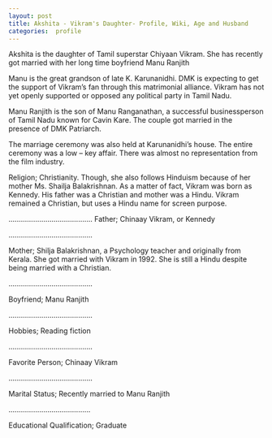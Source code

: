 ```yaml
---
layout: post
title: Akshita - Vikram's Daughter- Profile, Wiki, Age and Husband
categories:  profile 
---
```


<amp-img  src="{{ site.baseurl }}/images/akshita.JPG"   width="320"   height="256"  ></amp-img>
 
Akshita is the daughter of Tamil superstar Chiyaan Vikram. She has recently got married with her long time boyfriend Manu Ranjith

Manu is the great grandson of late K. Karunanidhi. DMK is expecting to get the support of Vikram’s fan through this matrimonial alliance. Vikram has not yet openly supported or opposed any political party in Tamil Nadu.

Manu Ranjith is the son of Manu Ranganathan, a successful businessperson of Tamil Nadu known for Cavin Kare. The couple got married in the presence of DMK Patriarch.

The marriage ceremony was also held at Karunanidhi’s house. The entire ceremony was a low – key affair. There was almost no representation from the film industry. 

Religion; Christianity. Though, she also follows Hinduism because of her mother Ms. Shailja Balakrishnan. As a matter of fact, Vikram was born as Kennedy. His father was a Christian and mother was a Hindu. Vikram remained a Christian, but uses a Hindu name for screen purpose.

.........................................
Father; Chinaay Vikram, or Kennedy

.........................................

Mother; Shilja Balakrishnan, a Psychology teacher and originally from Kerala. She got married with Vikram in 1992. She is still a Hindu despite being married with a Christian.

.........................................

Boyfriend; Manu Ranjith

.........................................

Hobbies; Reading fiction  

.........................................

Favorite Person; Chinaay Vikram

.........................................

Marital Status; Recently married to Manu Ranjith

........................................


Educational Qualification; Graduate 